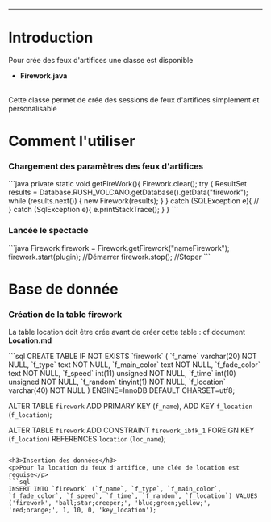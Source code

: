 <hr/>
<h1>Introduction</h1>
<p>Pour crée des feux d'artifices une classe est disponible
	<ul>
		<li><strong>Firework.java</strong></li>
	</ul>
	</br>
	Cette classe permet de crée des sessions de feux d'artifices simplement et personalisable
</p>
<h1>Comment l'utiliser</h1>
<h3>Chargement des paramètres des feux d'artifices</h3>
```java
private static void getFireWork(){
	Firework.clear();
	try {
		ResultSet results = Database.RUSH_VOLCANO.getDatabase().getData("firework");
		while (results.next()) {
			new Firework(results);
		}
	} catch (SQLException e){
		//
	} catch (SqlException e){
		e.printStackTrace();
	}
}
```
<h3>Lancée le spectacle</h3>
```java
Firework firework = Firework.getFirework("nameFirework");
firework.start(plugin); //Démarrer
firework.stop(); //Stoper 
```

<h1>Base de donnée</h1>
<h3>Création de la table firework</h3>
<p>La table location doit être crée avant de créer cette table : cf document <strong>Location.md</strong></p>
```sql
CREATE TABLE IF NOT EXISTS `firework` (
  `f_name` varchar(20) NOT NULL, 
  `f_type` text NOT NULL, 
  `f_main_color` text NOT NULL,
  `f_fade_color` text NOT NULL,
  `f_speed` int(11) unsigned NOT NULL,
  `f_time` int(10) unsigned NOT NULL,
  `f_random` tinyint(1) NOT NULL,
  `f_location` varchar(40) NOT NULL
) ENGINE=InnoDB DEFAULT CHARSET=utf8;

ALTER TABLE `firework`
 ADD PRIMARY KEY (`f_name`), ADD KEY `f_location` (`f_location`);

ALTER TABLE `firework`
ADD CONSTRAINT `firework_ibfk_1` FOREIGN KEY (`f_location`) REFERENCES `location` (`loc_name`);
```

<h3>Insertion des données</h3>
<p>Pour la location du feux d'artifice, une clée de location est requise</p>
```sql
INSERT INTO `firework` (`f_name`, `f_type`, `f_main_color`, `f_fade_color`, `f_speed`, `f_time`, `f_random`, `f_location`) VALUES
('firework', 'ball;star;creeper;', 'blue;green;yellow;', 'red;orange;', 1, 10, 0, 'key_location');
```